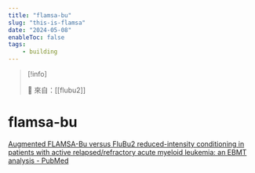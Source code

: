 ```yaml
---
title: "flamsa-bu"
slug: "this-is-flamsa"
date: "2024-05-08"
enableToc: false
tags:
    - building
---
```


> [!info]
>
> 🌱 來自：[[flubu2]]

# flamsa-bu

[Augmented FLAMSA-Bu versus FluBu2 reduced-intensity conditioning in patients with active relapsed/refractory acute myeloid leukemia: an EBMT analysis - PubMed](https://pubmed.ncbi.nlm.nih.gov/35393528/)
